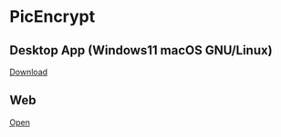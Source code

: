 # PicEncrypt
## Desktop App (Windows11 macOS GNU/Linux)
[Download](https://github.com/picencrypt/PicEncrypt/releases/tag/v1.2.1)
## Web
[Open](workspace)

